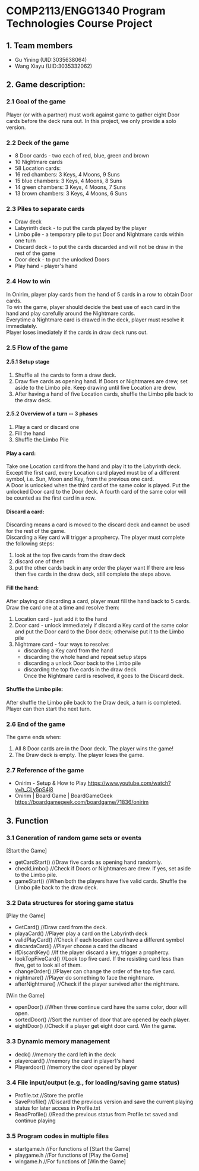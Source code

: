 # COMP2113/ENGG1340 Program Technologies Course Project

## 1. Team members
- Gu Yining (UID:3035638064)
- Wang Xiayu (UID:3035332062)
## 2. Game description:
### 2.1 Goal of the game
Player (or with a partner) must work against game to gather eight Door cards before the deck runs out. In this project, we only provide a solo version. 
### 2.2 Deck of the game
- 8 Door cards - two each of red, blue, green and brown
- 10 Nightmare cards
- 58 Location cards:
- 16 red chambers: 3 Keys, 4 Moons, 9 Suns
- 15 blue chambers: 3 Keys, 4 Moons, 8 Suns
- 14 green chambers: 3 Keys, 4 Moons, 7 Suns
- 13 brown chambers: 3 Keys, 4 Moons, 6 Suns
### 2.3 Piles to separate cards
- Draw deck
- Labyrinth deck	- to put the cards played by the player
- Limbo pile 		- a temporary pile to put Door and Nightmare cards within one turn
- Discard deck 		- to put the cards discarded and will not be draw in the rest of the game
- Door deck		- to put the unlocked Doors
- Play hand		- player's hand
### 2.4 How to win
In Onirim, player play cards from the hand of 5 cards in a row to obtain Door cards.</br>
To win the game, player should decide the best use of each card in the hand and play carefully around the Nightmare cards.</br>
Everytime a Nightmare card is drawed in the deck, player must resolve it immediately. </br>
Player loses imediately if the cards in draw deck runs out.</br>
### 2.5 Flow of the game
#### 2.5.1 Setup stage
1. Shuffle all the cards to form a draw deck.
2. Draw five cards as opening hand. If Doors or Nightmares are drew, set aside to the Limbo pile. Keep drawing until five Location are drew.
3. After having a hand of five Location cards, shuffle the Limbo pile back to the draw deck.
#### 2.5.2 Overview of a turn -- 3 phases
1. Play a card or discard one
2. Fill the hand
3. Shuffle the Limbo Pile
#### **Play a card:**
Take one Location card from the hand and play it to the Labyrinth deck.</br>
Except the first card, every Location card played must be of a different symbol, i.e. Sun, Moon and Key, from the previous one card.</br>
A Door is unlocked when the third card of the same color is played. Put the unlocked Door card to the Door deck. A fourth card of the same color will be counted as the first card in a row. </br>
#### **Discard a card:** 
Discarding means a card is moved to the discard deck and cannot be used for the rest of the game.</br>
Discarding a Key card will trigger a prophercy. The player must complete the following steps:</br>
1. look at the top five cards from the draw deck
2. discard one of them 
3. put the other cards back in any order the player want
If there are less then five cards in the draw deck, still complete the steps above.</br>
#### **Fill the hand:**
After playing or discarding a card, player must fill the hand back to 5 cards.</br>
Draw the card one at a time and resolve them:</br>
1. Location card - just add it to the hand</br>
2. Door card - unlock immediately if discard a Key card of the same color and put the Door card to the Door deck; otherwise put it to the Limbo pile </br>
3. Nightmare card - four ways to resolve:
   - discarding a Key card from the hand</br>
   - discarding the whole hand and repeat setup steps</br>
   - discarding a unlock Door back to the Limbo pile</br>
   - discarding the top five cards in the draw deck</br>
Once the Nightmare card is resolved, it goes to the Discard deck.</br>

#### **Shuffle the Limbo pile:**
After shuffle the Limbo pile back to the Draw deck, a turn is completed. Player can then start the next turn.
	
### 2.6 End of the game
The game ends when:</br>
1. All 8 Door cards are in the Door deck. The player wins the game!</br>
2. The Draw deck is empty. The player loses the game.</br>

### 2.7 Reference of the game
- Onirim - Setup & How to Play https://www.youtube.com/watch?v=h_CLy5pS4j8
- Onirim | Board Game | BoardGameGeek https://boardgamegeek.com/boardgame/71836/onirim

## 3. Function
### 3.1 Generation of random game sets or events
[Start the Game]</br>
- getCardStart()	//Draw five cards as opening hand randomly.
- checkLimbo()   	//Check if Doors or Nightmares are drew. If yes, set aside to the Limbo pile.
- gameStart()   	//When both the players have five valid cards. Shuffle the Limbo pile back to the draw deck.
### 3.2 Data structures for storing game status
[Play the Game]</br>
- GetCard()             //Draw card from the deck. 
- playaCard()   	//Player play a card on the Labyrinth deck
- validPlayCard()   	//Check if each location card have a different symbol
- discardaCard()   	//Player choose a card the discard
- ifDiscardKey()   	//If the player discard a key, trigger a prophercy.
- lookTopFiveCard()   	//Look top five card. If the resisting card less than five, get to look all of them.
- changeOrder()   	//Player can change the order of the top five card.
- nightmare()  		//Player do something to face the nightmare. 
- afterNightmare()   	//Check if the player survived after the nightmare. </br>

[Win the Game]</br>
- openDoor()   		//When three continue card have the same color, door will open. 
- sortedDoor()   	//Sort the number of door that are opened by each player.
- eightDoor()  		//Check if a player get eight door card. Win the game. 
### 3.3 Dynamic memory management
- deck()  	 	//memory the card left in the deck
- playercard() 		//memory the card in player1's hand
- Playerdoor()   	//memory the door opened by player
### 3.4 File input/output (e.g., for loading/saving game status)
- Profile.txt		//Store the profile 
- SaveProfile() 	//Discard the previous version and save the current playing status for later access in Profile.txt
- ReadProfile()		//Read the previous status from Profile.txt saved and continue playing 
### 3.5 Program codes in multiple files
- startgame.h		//For functions of [Start the Game]
- playgame.h		//For functions of [Play the Game]
- wingame.h		//For functions of [Win the Game]


